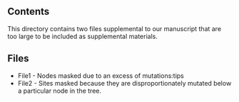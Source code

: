 ## Contents 
This directory contains two files supplemental to our manuscript that are too large to be included as supplemental materials.

## Files

* File1 - Nodes masked due to an excess of mutations:tips
* File2 - Sites masked because they are disproportionately mutated below a particular node in the tree. 
